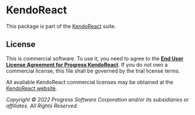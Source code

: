 # KendoReact

This package is part of the [KendoReact](http://www.telerik.com/kendo-react-ui) suite.

## License

This is commercial software. To use it, you need to agree to the [**End User License Agreement for Progress KendoReact**](https://www.telerik.com/purchase/license-agreement/progress-kendoreact). If you do not own a commercial license, this file shall be governed by the trial license terms.

All available KendoReact commercial licenses may be obtained at the [KendoReact website](https://www.telerik.com/kendo-react-ui/pricing).

*Copyright © 2022 Progress Software Corporation and/or its subsidiaries or affiliates. All Rights Reserved.*
